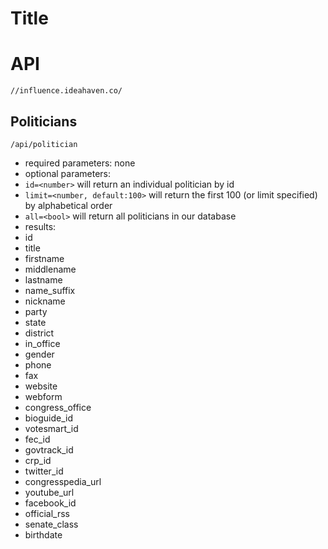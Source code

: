 Title
=====

API
===
`//influence.ideahaven.co/`

Politicians
------------------
`/api/politician`

* required parameters: none
* optional parameters:
 * `id=<number>` will return an individual politician by id
 * `limit=<number, default:100>` will return the first 100 (or limit specified) by alphabetical order
 * `all=<bool>` will return all politicians in our database
* results:
 * id
 * title
 * firstname
 * middlename
 * lastname
 * name_suffix
 * nickname
 * party
 * state
 * district
 * in_office
 * gender
 * phone
 * fax
 * website
 * webform
 * congress_office
 * bioguide_id
 * votesmart_id
 * fec_id
 * govtrack_id
 * crp_id
 * twitter_id
 * congresspedia_url
 * youtube_url
 * facebook_id
 * official_rss
 * senate_class
 * birthdate